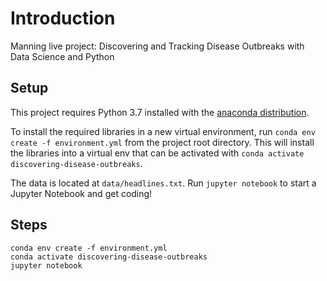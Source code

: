 # Introduction

Manning live project: Discovering and Tracking Disease Outbreaks with Data Science and Python

## Setup

This project requires Python 3.7 installed with the [anaconda distribution](https://www.anaconda.com/distribution/).

To install the required libraries in a new virtual environment, run `conda env create -f environment.yml` from the project root
directory. This will install the  libraries into a virtual env that can be activated with `conda activate discovering-disease-outbreaks`.

The data is located at `data/headlines.txt`. Run `jupyter notebook` to start a Jupyter Notebook and get coding!

## Steps
```
conda env create -f environment.yml
conda activate discovering-disease-outbreaks
jupyter notebook
```

